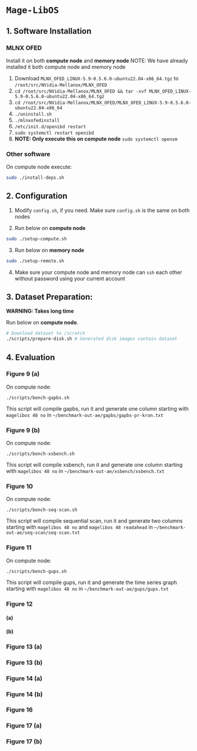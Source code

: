 # `Mage-LibOS`

## 1. Software Installation
### MLNX OFED
Install it on both **compute node** and **memory node**
NOTE: We have already installed it both compute node and memory node
1. Download `MLNX_OFED_LINUX-5.9-0.5.6.0-ubuntu22.04-x86_64.tgz` to `/root/src/NVidia-Mellanox/MLNX_OFED`
2. `cd /root/src/NVidia-Mellanox/MLNX_OFED && tar -xvf MLNX_OFED_LINUX-5.9-0.5.6.0-ubuntu22.04-x86_64.tgz`
3. `cd /root/src/NVidia-Mellanox/MLNX_OFED/MLNX_OFED_LINUX-5.9-0.5.6.0-ubuntu22.04-x86_64`
4. `./uninstall.sh`
5. `./mlnxofedinstall`
6. `/etc/init.d/openibd restart`
7. `sudo systemctl restart openibd`
8. **NOTE: Only execute this on compute node** `sudo systemctl opensm`
### Other software
On compute node execute:
```bash
sudo ./install-deps.sh
```

## 2. Configuration
1. Modify `config.sh`, if you need. Make sure `config.sh` is the same on both nodes

2. Run below on **compute node**

```bash
sudo ./setup-compute.sh
```

3. Run below on **memory node**

```bash
sudo ./setup-remote.sh
```

4. Make sure your compute node and memory node can `ssh` each other without password using 
your current account

## 3. Dataset Preparation:
**WARNING: Takes long time**

Run below on **compute node**.

```bash
# Download dataset to /scratch
./scripts/prepare-disk.sh # Generated disk images contain dataset
```

## 4. Evaluation
### Figure 9 (a)
On compute node:
```
./scripts/bench-gapbs.sh
```
This script will compile gapbs, run it and generate one column 
starting with `magelibos 48 no` in 
`~/benchmark-out-ae/gapbs/gapbs-pr-kron.txt`

### Figure 9 (b)
On compute node:
```
./scripts/bench-xsbench.sh
```
This script will compile xsbench, run it and generate one column 
starting with `magelibos 48 no` in 
`~/benchmark-out-ae/xsbench/xsbench.txt`

### Figure 10
On compute node:
```
./scripts/bench-seq-scan.sh
```
This script will compile sequential scan, run it and generate two columns 
starting with `magelibos 48 no` and `magelibos 48 readahead` in 
`~/benchmark-out-ae/seq-scan/seq-scan.txt`

### Figure 11
On compute node:
```
./scripts/bench-gups.sh
```
This script will compile gups, run it and generate the time series graph
starting with `magelibos 48 no` in 
`~/benchmark-out-ae/gups/gups.txt`

### Figure 12
#### (a)
#### (b)

### Figure 13 (a)

### Figure 13 (b)

### Figure 14 (a)

### Figure 14 (b)

### Figure 16

### Figure 17 (a)

### Figure 17 (b)